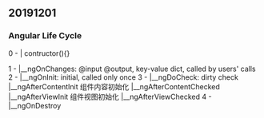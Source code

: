 ## 20191201

### Angular Life Cycle

0 - | contructor(){}

1 - |__ngOnChanges: @input @output, key-value dict, called by users' calls
2 - |__ngOnInit: initial, called only once
3 - |__ngDoCheck: dirty check
       |__ngAfterContentInit <ng-content> 组件内容初始化
       |__ngAfterContentChecked
       |__ngAfterViewInit                 组件视图初始化
       |__ngAfterViewChecked
4 - |__ngOnDestroy




